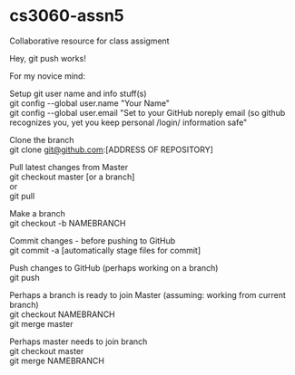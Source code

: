 # cs3060-assn5
Collaborative resource for class assigment

Hey, git push works!


For my novice mind:

Setup git user name and info stuff(s)  
git config --global user.name "Your Name"  
git config --global user.email "Set to your GitHub noreply email (so github recognizes you, yet you keep personal /login/ information safe"  

Clone the branch  
git clone git@github.com:[ADDRESS OF REPOSITORY]  

Pull latest changes from Master  
git checkout master [or a branch]  
or  
git pull  

Make a branch  
git checkout -b NAMEBRANCH  

Commit changes - before pushing to GitHub  
git commit -a [automatically stage files for commit]  

Push changes to GitHub (perhaps working on a branch)  
git push  

Perhaps a branch is ready to join Master (assuming: working from current branch)  
git checkout NAMEBRANCH  
git merge master  

Perhaps master needs to join branch  
git checkout master  
git merge NAMEBRANCH  

